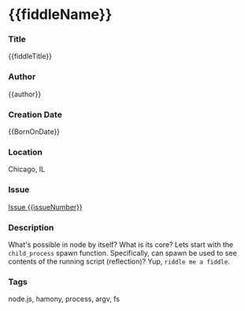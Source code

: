 {{fiddleName}}
======

### Title <a name="title"></a>

{{fiddleTitle}}


### Author <a name="author"></a>

{{author}}


### Creation Date <a name="creation-date"></a>

{{BornOnDate}}


### Location <a name="location"></a>

Chicago, IL


### Issue <a name="issue"></a>

[Issue {{issueNumber}}](https://github.com/bradyhouse/house/issues/{{issueNumber}})


### Description <a name="description"></a>

What's possible in node by itself?  What is its core? Lets start with the `child_process` spawn function. Specifically,
can spawn be used to see contents of the running script (reflection)? Yup, `riddle me a fiddle`.


### Tags <a name="tags"></a>

node.js, hamony, process, argv, fs
